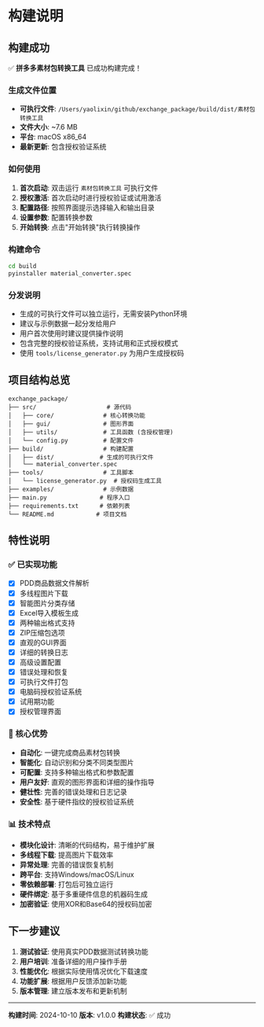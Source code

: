 # 构建说明

## 构建成功

✅ **拼多多素材包转换工具** 已成功构建完成！

### 生成文件位置
- **可执行文件**: `/Users/yaolixin/github/exchange_package/build/dist/素材包转换工具`
- **文件大小**: ~7.6 MB
- **平台**: macOS x86_64
- **最新更新**: 包含授权验证系统

### 如何使用
1. **首次启动**: 双击运行 `素材包转换工具` 可执行文件
2. **授权激活**: 首次启动时进行授权验证或试用激活
3. **配置路径**: 按照界面提示选择输入和输出目录
4. **设置参数**: 配置转换参数
5. **开始转换**: 点击"开始转换"执行转换操作

### 构建命令
```bash
cd build
pyinstaller material_converter.spec
```

### 分发说明
- 生成的可执行文件可以独立运行，无需安装Python环境
- 建议与示例数据一起分发给用户
- 用户首次使用时建议提供操作说明
- 包含完整的授权验证系统，支持试用和正式授权模式
- 使用 `tools/license_generator.py` 为用户生成授权码

## 项目结构总览

```
exchange_package/
├── src/                    # 源代码
│   ├── core/              # 核心转换功能
│   ├── gui/               # 图形界面
│   ├── utils/             # 工具函数 (含授权管理)
│   └── config.py          # 配置文件
├── build/                 # 构建配置
│   ├── dist/             # 生成的可执行文件
│   └── material_converter.spec
├── tools/                 # 工具脚本
│   └── license_generator.py  # 授权码生成工具
├── examples/              # 示例数据
├── main.py               # 程序入口
├── requirements.txt      # 依赖列表
└── README.md            # 项目文档
```

## 特性说明

### ✅ 已实现功能
- [x] PDD商品数据文件解析
- [x] 多线程图片下载
- [x] 智能图片分类存储
- [x] Excel导入模板生成
- [x] 两种输出格式支持
- [x] ZIP压缩包选项
- [x] 直观的GUI界面
- [x] 详细的转换日志
- [x] 高级设置配置
- [x] 错误处理和恢复
- [x] 可执行文件打包
- [x] 电脑码授权验证系统
- [x] 试用期功能
- [x] 授权管理界面

### 🎯 核心优势
- **自动化**: 一键完成商品素材包转换
- **智能化**: 自动识别和分类不同类型图片
- **可配置**: 支持多种输出格式和参数配置
- **用户友好**: 直观的图形界面和详细的操作指导
- **健壮性**: 完善的错误处理和日志记录
- **安全性**: 基于硬件指纹的授权验证系统

### 📊 技术特点
- **模块化设计**: 清晰的代码结构，易于维护扩展
- **多线程下载**: 提高图片下载效率
- **异常处理**: 完善的错误恢复机制
- **跨平台**: 支持Windows/macOS/Linux
- **零依赖部署**: 打包后可独立运行
- **硬件绑定**: 基于多重硬件信息的机器码生成
- **加密验证**: 使用XOR和Base64的授权码加密

## 下一步建议

1. **测试验证**: 使用真实PDD数据测试转换功能
2. **用户培训**: 准备详细的用户操作手册
3. **性能优化**: 根据实际使用情况优化下载速度
4. **功能扩展**: 根据用户反馈添加新功能
5. **版本管理**: 建立版本发布和更新机制

---

**构建时间**: 2024-10-10
**版本**: v1.0.0
**构建状态**: ✅ 成功